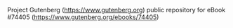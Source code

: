 Project Gutenberg (https://www.gutenberg.org) public repository for eBook #74405 (https://www.gutenberg.org/ebooks/74405)
